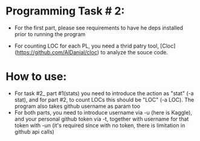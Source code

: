 # Programming Task \# 2:
* For the first part, please see requirements to have he deps installed prior to running the program

* For counting LOC for each PL, you need a thrid patry tool, [Cloc] (https://github.com/AlDanial/cloc) to analyze the souce code.

# How to use:
* For task #2_ part #1(stats) you need to introduce the action as "stat" (-a stat), and for part #2, to count LOCs this should be "LOC" (-a LOC). The program also takes github username as param too
* For both parts, you need to introduce username via -u (here is Kaggle), and your personal github token via -t, together with username for that token with -un (it's required since with no token, there is limitation in github api calls)
